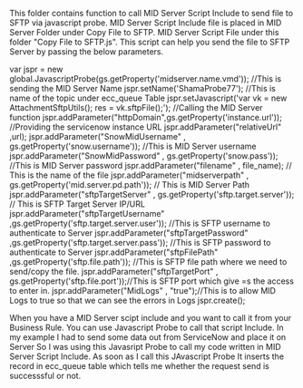 This folder contains function to call MID Server Script Include to send file to SFTP via javascript probe. MID Server Script Include file is placed in MID Server Folder under Copy File to SFTP. MID Server Script File under this folder "Copy File to SFTP.js". This script can help you send the file to SFTP Server by passing the below parameters.

var jspr = new global.JavascriptProbe(gs.getProperty('midserver.name.vmd')); //This is sending the MID Server Name
		jspr.setName('ShamaProbe77'); //This is name of the topic under ecc_queue Table
		jspr.setJavascript('var vk = new AttachmentSftpUtils(); res = vk.sftpFile();'); //Calling the MID Server function
		jspr.addParameter("httpDomain",gs.getProperty('instance.url')); //Providing the servicenow instance URL
		jspr.addParameter("relativeUrl" ,url);
		jspr.addParameter("SnowMidUsername" , gs.getProperty('snow.username')); //This is MID Server username
		jspr.addParameter("SnowMidPassword" , gs.getProperty('snow.pass')); //This is MID Server password
		jspr.addParameter("filename" , file_name); // This is the name of the file
		jspr.addParameter("midserverpath" , gs.getProperty('mid.server.pd.path')); // This is MID Server Path
		jspr.addParameter("sftpTargetServer" , gs.getProperty('sftp.target.server')); // This is SFTP Target Server IP/URL
		jspr.addParameter("sftpTargetUsername" ,gs.getProperty('sftp.target.server.user')); //This is SFTP username to authenticate to Server
		jspr.addParameter("sftpTargetPassword" ,gs.getProperty('sftp.target.server.pass')); //This is SFTP password to authenticate to Server
			jspr.addParameter("sftpFilePath" ,gs.getProperty('sftp.file.path')); //This is SFTP file path where we need to send/copy the file.
			jspr.addParameter("sftpTargetPort" ,  gs.getProperty('sftp.file.port'));//This is SFTP port which give =s the access to enter in.
			jspr.addParameter("MidLogs" ,  "true");//This is to allow MID Logs to true so that we can see the errors in Logs
			jspr.create();

When you have a MID Server scipt include and you want to call it from your Business Rule. 
You can use Javascript Probe to call that script Include. In my example I had to send some data out from ServiceNow and place it on Server
So I was using this Javasript Probe to call my code written in MID Server Script Include. As soon as I call this JAvascript Probe
It inserts the record in ecc_queue table which tells me whether the request send is successsful or not.
